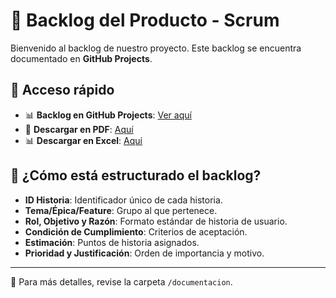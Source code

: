 # 📌 Backlog del Producto - Scrum

Bienvenido al backlog de nuestro proyecto. Este backlog se encuentra documentado en **GitHub Projects**.

## 🔗 Acceso rápido
- 📊 **Backlog en GitHub Projects**: [Ver aquí](https://github.com/users/Chakerr/projects/11)
- 📄 **Descargar en PDF**: [Aquí](https://github.com/Chakerr/Ejercicios-y-Juegos-de-mascotas/tree/main/Documentacion/backlog.pdf)
- 📊 **Descargar en Excel**: [Aquí](https://github.com/Chakerr/Ejercicios-y-Juegos-de-mascotas/tree/main/Documentacion/backlog.xlsx)

## 📜 ¿Cómo está estructurado el backlog?
- **ID Historia**: Identificador único de cada historia.
- **Tema/Épica/Feature**: Grupo al que pertenece.
- **Rol, Objetivo y Razón**: Formato estándar de historia de usuario.
- **Condición de Cumplimiento**: Criterios de aceptación.
- **Estimación**: Puntos de historia asignados.
- **Prioridad y Justificación**: Orden de importancia y motivo.

---
📌 Para más detalles, revise la carpeta `/documentacion`.
